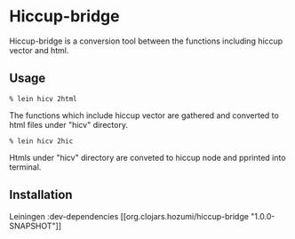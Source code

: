 # Hiccup-bridge

Hiccup-bridge is a conversion tool between the functions including hiccup vector and html.

## Usage

    % lein hicv 2html
The functions which include hiccup vector are gathered and converted to html files under "hicv" directory.
    
    % lein hicv 2hic
Htmls under "hicv" directory are conveted to hiccup node and pprinted into terminal.
    
## Installation

Leiningen
    :dev-dependencies [[org.clojars.hozumi/hiccup-bridge "1.0.0-SNAPSHOT"]]


